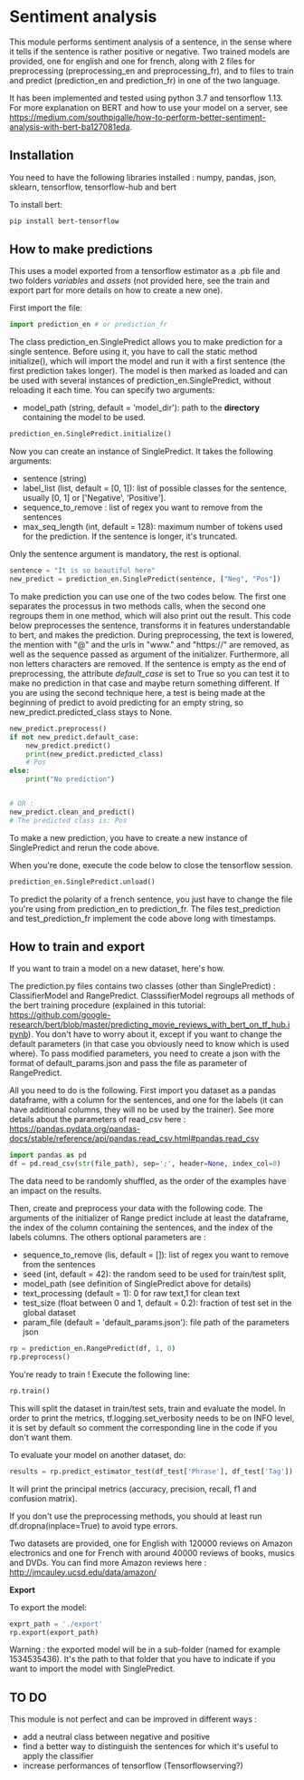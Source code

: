 # Sentiment analysis

This module performs sentiment analysis of a sentence, 
in the sense where it tells if the sentence is rather 
positive or negative. Two trained models are provided, one for english
and one for french, along with 2 files for preprocessing (preprocessing_en and 
preprocessing_fr), and to files to train and predict (prediction_en and prediction_fr)
in one of the two language. 

It has been implemented and tested using python 3.7 and tensorflow 1.13. 
For more explanation on BERT and how to use your model on a server, see https://medium.com/southpigalle/how-to-perform-better-sentiment-analysis-with-bert-ba127081eda.

## Installation

You need to have the following libraries installed : numpy, pandas,
json, sklearn, tensorflow, tensorflow-hub and bert 

To install bert:
```bash
pip install bert-tensorflow
```

## How to make predictions

This uses a model exported from a tensorflow estimator as a .pb
file and two folders _variables_ and _assets_ (not provided here, see the train and 
export part for more details on how to create a new one).

First import the file:
```python
import prediction_en # or prediction_fr
```

The class prediction_en.SinglePredict allows you to make prediction for a
single sentence. Before using it, you have to call the static
method initialize(), which will import the model and run it 
with a first sentence (the first prediction takes longer). 
The model is then marked as loaded and can be used with several
instances of prediction_en.SinglePredict, without reloading it each time.
You can specify two arguments:
- model_path (string, default = 'model_dir'): path to the
**directory** containing the model to be used.

```python
prediction_en.SinglePredict.initialize()
```

Now you can create an instance of SinglePredict.
It takes the following arguments:
- sentence (string)
- label_list (list, default = [0, 1]): list of possible classes for the sentence,
usually [0, 1] or ['Negative', 'Positive'].
- sequence_to_remove : list of regex you want to remove from the sentences 
- max_seq_length (int, default = 128): maximum number of tokens used for the 
prediction. If the sentence is longer, it's truncated.

Only the sentence argument is mandatory, the rest is optional. 

```python
sentence = "It is so beautiful here" 
new_predict = prediction_en.SinglePredict(sentence, ["Neg", "Pos"])
```
To make prediction you can use one of the two codes below. The first one separates
the processus in two methods calls, when the second one regroups them
in one method, which will also print out the result.
This code below preprocesses the sentence, transforms it in features
understandable to bert, and makes the prediction.
During preprocessing, the text is lowered, the mention with "@" and the urls in "www." and "https://" are removed, 
as well as the sequence passed as argument of the initializer. Furthermore, all non letters characters are removed.
If the sentence is empty as the end of preprocessing, the attribute _default_case_ is
set to True so you can test it to make no prediction in that case and maybe return 
something different. 
If you are using the second technique here, a test is being made at the beginning of
predict to avoid predicting for an empty string, so 
new_predict.predicted_class stays to None. 
```python
new_predict.preprocess()
if not new_predict.default_case:
    new_predict.predict()
    print(new_predict.predicted_class)
    # Pos
else:
    print("No prediction")


# OR : 
new_predict.clean_and_predict()
# The predicted class is: Pos
```

To make a new prediction, you have to create a new instance of
SinglePredict and rerun the code above.

When you're done, execute the code below to close the tensorflow session.

```python
prediction_en.SinglePredict.unload()
```

To predict the polarity of a french sentence, you just have to change the file you're
using from prediction_en to prediction_fr.
The files test_prediction and test_prediction_fr implement the code above long with timestamps.


## How to train and export

If you want to train a model on a new dataset, here's how.

The prediction.py files contains two classes 
(other than SinglePredict) : ClassifierModel and RangePredict. ClasssifierModel
regroups all methods of the bert training procedure (explained in this tutorial:
https://github.com/google-research/bert/blob/master/predicting_movie_reviews_with_bert_on_tf_hub.ipynb).
You don't have to worry about it, except if you want to change the default parameters
(in that case you obviously need to know which is used where). To pass 
modified parameters, you need to create a json with the format of default_params.json and pass the file as
parameter of RangePredict.

All you need to do is the following. 
First import you dataset as a pandas dataframe, with a column for the sentences,
and one for the labels (it can have additional columns, they will no be used
by the trainer). See more details about the parameters of read_csv here : 
https://pandas.pydata.org/pandas-docs/stable/reference/api/pandas.read_csv.html#pandas.read_csv
```python
import pandas as pd
df = pd.read_csv(str(file_path), sep=';', header=None, index_col=0)
```

The data need to be randomly shuffled, as the order of the examples
have an impact on the results. 

Then, create and preprocess your data with the following code. The arguments
of the initializer of Range predict include at least the dataframe, the index of 
the column containing the sentences, and the index of the labels columns.
The others optional parameters are : 
- sequence_to_remove (lis, default = []): list of regex you want to remove from the sentences 
- seed (int, default = 42): the random seed to be used for train/test split, 
- model_path (see definition of SinglePredict above for details)
- text_processing (default = 1): 0 for raw text,1 for clean text
- test_size (float between 0 and 1, default = 0.2): fraction of test set in the global dataset
- param_file (default = 'default_params.json'): file path of the parameters json

```python
rp = prediction_en.RangePredict(df, 1, 0)
rp.preprocess()
```

You're ready to train ! Execute the following line:

```python
rp.train()
```

This will split the dataset in train/test sets, train and evaluate the model. 
In order to print the metrics, tf.logging.set_verbosity needs to be on INFO
level, it is set by default so comment the corresponding line in the code if you don't want them.

To evaluate your model on another dataset, do:

 ```python
results = rp.predict_estimator_test(df_test['Phrase'], df_test['Tag'])
```

It will print the principal metrics (accuracy, precision, recall, f1 and confusion
matrix).

If you don't use the preprocessing methods, you should at least run df.dropna(inplace=True) to avoid 
type errors.

Two datasets are provided, one for English with 120000 reviews on Amazon electronics and one for French with around 40000 reviews of books, musics and DVDs.
You can find more Amazon reviews here : http://jmcauley.ucsd.edu/data/amazon/

**Export**

To export the model:
 ```python
exprt_path = './export'
rp.export(export_path)
```

Warning : the exported model will be in a sub-folder (named for example 1534535436).
It's the path to that folder that you have to indicate if you want to
import the model with SinglePredict. 

## TO DO

This module is not perfect and can be improved in different ways :
- add a neutral class between negative and positive
- find a better way to distinguish the sentences for which it's useful to apply the classifier 
- increase performances of tensorflow (Tensorflowserving?)
